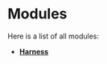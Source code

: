 
# Modules


Here is a list of all modules:


* [**Harness**](group__harness.md) 
    

















